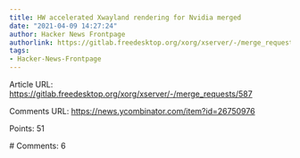 ```yaml
---
title: HW accelerated Xwayland rendering for Nvidia merged
date: "2021-04-09 14:27:24"
author: Hacker News Frontpage
authorlink: https://gitlab.freedesktop.org/xorg/xserver/-/merge_requests/587
tags:
- Hacker-News-Frontpage
---
```


<p>Article URL: <a href="https://gitlab.freedesktop.org/xorg/xserver/-/merge_requests/587">https://gitlab.freedesktop.org/xorg/xserver/-/merge_requests/587</a></p>
<p>Comments URL: <a href="https://news.ycombinator.com/item?id=26750976">https://news.ycombinator.com/item?id=26750976</a></p>
<p>Points: 51</p>
<p># Comments: 6</p>
